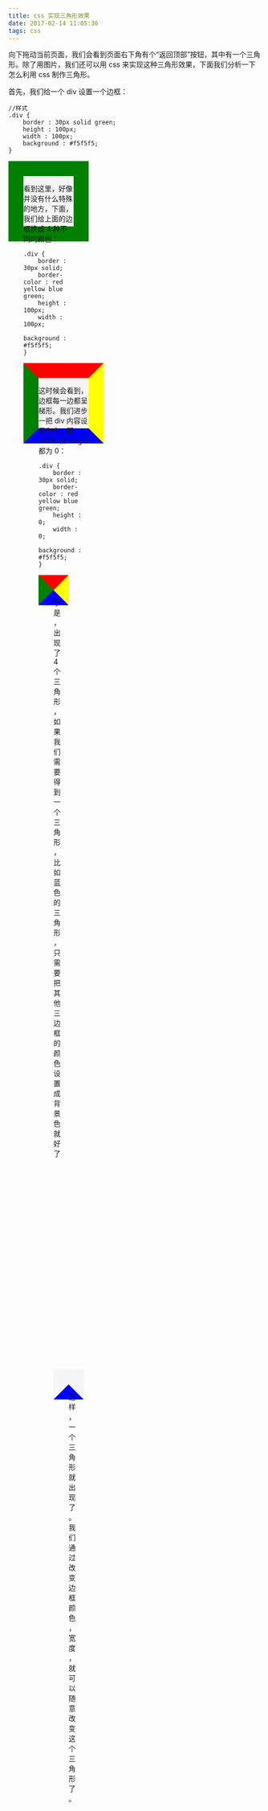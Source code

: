 ```yaml
---
title: css 实现三角形效果
date: 2017-02-14 11:05:36
tags: css
---
```


向下拖动当前页面，我们会看到页面右下角有个“返回顶部”按钮，其中有一个三角形。除了用图片，我们还可以用 css 来实现这种三角形效果，下面我们分析一下怎么利用 css 制作三角形。

<!-- more -->

首先，我们给一个 div 设置一个边框：

```
//样式
.div { 
    border : 30px solid green;
    height : 100px;
    width : 100px;
    background : #f5f5f5;
}
```

<div style="border:30px solid green;height:100px;width:100px;background-color:#f5f5f5;"><div>

看到这里，好像并没有什么特殊的地方，下面，我们给上面的边框换成 4 种不同的颜色：

```
.div { 
    border : 30px solid;
    border-color : red yellow blue green;
    height : 100px;
    width : 100px;
    background : #f5f5f5;
}
```

<div style="border:30px solid;border-color:red yellow blue green;height:100px;width:100px;background:#f5f5f5;"><div>

这时候会看到，边框每一边都呈梯形。我们进步一把 div 内容设置为空，即 width 和 height 都为 0：

```
.div { 
    border : 30px solid;
    border-color : red yellow blue green;
    height : 0;
    width : 0;
    background : #f5f5f5;
}
```

<div style="border:30px solid;border-color:red yellow blue green;height:0;width:0;background:#f5f5f5;"><div>

于是，出现了 4 个三角形，如果我们需要得到一个三角形，比如蓝色的三角形，只需要把其他三边框的颜色设置成背景色就好了

```
.div { 
    border : 30px solid;
    border-color : #f5f5f5 #f5f5f5 blue #f5f5f5;
    height : 0;
    width : 0;
    background : #f5f5f5;
}
```

<div style="border:30px solid;border-color:#f5f5f5 #f5f5f5 blue #f5f5f5;height :0;width:0;background:#f5f5f5;"><div>

这样，一个三角形就出现了。我们通过改变边框颜色，宽度，就可以随意改变这个三角形了。
